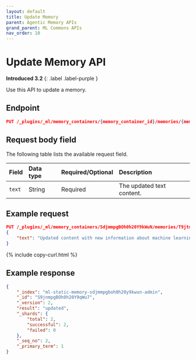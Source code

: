 ```yaml
---
layout: default
title: Update Memory
parent: Agentic Memory APIs
grand_parent: ML Commons APIs
nav_order: 10
---
```


# Update Memory API
**Introduced 3.2**
{: .label .label-purple }

Use this API to update a memory.

## Endpoint

```json
PUT /_plugins/_ml/memory_containers/{memory_container_id}/memories/{memory_id}
```

## Request body field

The following table lists the available request field.

Field | Data type | Required/Optional | Description
:--- | :--- | :--- | :---
`text` | String | Required | The updated text content.

## Example request

```json
PUT /_plugins/_ml/memory_containers/SdjmmpgBOh0h20Y9kWuN/memories/T9jtmpgBOh0h20Y91WtZ
{
    "text": "Updated content with new information about machine learning"
}
```
{% include copy-curl.html %}

## Example response

```json
{
    "_index": "ml-static-memory-sdjmmpgboh0h20y9kwun-admin",
    "_id": "S9jnmpgBOh0h20Y9qWu7",
    "_version": 2,
    "result": "updated",
    "_shards": {
        "total": 2,
        "successful": 2,
        "failed": 0
    },
    "_seq_no": 2,
    "_primary_term": 1
}
```